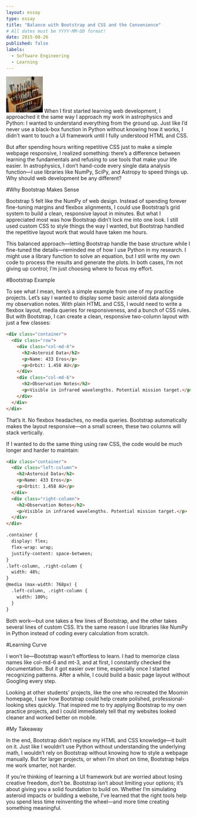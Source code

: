 ```yaml
---
layout: essay
type: essay
title: "Balance with Bootstrap and CSS and the Convenience"
# All dates must be YYYY-MM-DD format!
date: 2015-08-26
published: false
labels:
  - Software Engineering
  - Learning
---
```


<img width="100px" class="rounded float-start pe-4" src="../img/igniting/paintbrushes.jpg">
When I first started learning web development, I approached it the same way I approach my work in astrophysics and Python: I wanted to understand everything from the ground up. Just like I’d never use a black-box function in Python without knowing how it works, I didn’t want to touch a UI framework until I fully understood HTML and CSS.

But after spending hours writing repetitive CSS just to make a simple webpage responsive, I realized something: there’s a difference between learning the fundamentals and refusing to use tools that make your life easier. In astrophysics, I don’t hand-code every single data analysis function—I use libraries like NumPy, SciPy, and Astropy to speed things up. Why should web development be any different?

#Why Bootstrap Makes Sense

Bootstrap 5 felt like the NumPy of web design. Instead of spending forever fine-tuning margins and flexbox alignments, I could use Bootstrap’s grid system to build a clean, responsive layout in minutes. But what I appreciated most was how Bootstrap didn’t lock me into one look. I still used custom CSS to style things the way I wanted, but Bootstrap handled the repetitive layout work that would have taken me hours.

This balanced approach—letting Bootstrap handle the base structure while I fine-tuned the details—reminded me of how I use Python in my research. I might use a library function to solve an equation, but I still write my own code to process the results and generate the plots. In both cases, I’m not giving up control; I’m just choosing where to focus my effort.

#Bootstrap Example

To see what I mean, here’s a simple example from one of my practice projects. Let’s say I wanted to display some basic asteroid data alongside my observation notes. With plain HTML and CSS, I would need to write a flexbox layout, media queries for responsiveness, and a bunch of CSS rules. But with Bootstrap, I can create a clean, responsive two-column layout with just a few classes:
```html
<div class="container">
  <div class="row">
    <div class="col-md-6">
      <h2>Asteroid Data</h2>
      <p>Name: 433 Eros</p>
      <p>Orbit: 1.458 AU</p>
    </div>
    <div class="col-md-6">
      <h2>Observation Notes</h2>
      <p>Visible in infrared wavelengths. Potential mission target.</p>
    </div>
  </div>
</div>
```

That’s it. No flexbox headaches, no media queries. Bootstrap automatically makes the layout responsive—on a small screen, these two columns will stack vertically.

If I wanted to do the same thing using raw CSS, the code would be much longer and harder to maintain:
```html
<div class="container">
  <div class="left-column">
    <h2>Asteroid Data</h2>
    <p>Name: 433 Eros</p>
    <p>Orbit: 1.458 AU</p>
  </div>
  <div class="right-column">
    <h2>Observation Notes</h2>
    <p>Visible in infrared wavelengths. Potential mission target.</p>
  </div>
</div>
```
```html
.container {
  display: flex;
  flex-wrap: wrap;
  justify-content: space-between;
}
.left-column, .right-column {
  width: 48%;
}
@media (max-width: 768px) {
  .left-column, .right-column {
    width: 100%;
  }
}
```
Both work—but one takes a few lines of Bootstrap, and the other takes several lines of custom CSS. It’s the same reason I use libraries like NumPy in Python instead of coding every calculation from scratch.

#Learning Curve

I won’t lie—Bootstrap wasn’t effortless to learn. I had to memorize class names like col-md-6 and mt-3, and at first, I constantly checked the documentation. But it got easier over time, especially once I started recognizing patterns. After a while, I could build a basic page layout without Googling every step.

Looking at other students' projects, like the one who recreated the Moomin homepage, I saw how Bootstrap could help create polished, professional-looking sites quickly. That inspired me to try applying Bootstrap to my own practice projects, and I could immediately tell that my websites looked cleaner and worked better on mobile.

#My Takeaway

In the end, Bootstrap didn’t replace my HTML and CSS knowledge—it built on it. Just like I wouldn’t use Python without understanding the underlying math, I wouldn’t rely on Bootstrap without knowing how to style a webpage manually. But for larger projects, or when I’m short on time, Bootstrap helps me work smarter, not harder.

If you’re thinking of learning a UI framework but are worried about losing creative freedom, don’t be. Bootstrap isn’t about limiting your options; it’s about giving you a solid foundation to build on. Whether I’m simulating asteroid impacts or building a website, I’ve learned that the right tools help you spend less time reinventing the wheel—and more time creating something meaningful.


